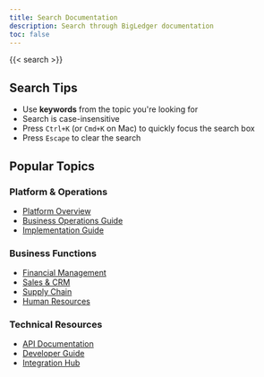 ```yaml
---
title: Search Documentation
description: Search through BigLedger documentation
toc: false
---
```


{{< search >}}

## Search Tips

- Use **keywords** from the topic you're looking for
- Search is case-insensitive
- Press `Ctrl+K` (or `Cmd+K` on Mac) to quickly focus the search box
- Press `Escape` to clear the search

## Popular Topics

### Platform & Operations
- [Platform Overview](/user-guide/platform-overview/)
- [Business Operations Guide](/user-guide/)
- [Implementation Guide](/implementation/)

### Business Functions
- [Financial Management](/applets/finance/)
- [Sales & CRM](/applets/sales/)
- [Supply Chain](/applets/supply-chain/)
- [Human Resources](/applets/hr/)

### Technical Resources
- [API Documentation](/api/)
- [Developer Guide](/developer-docs/)
- [Integration Hub](/integrations/)